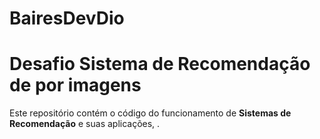 # BairesDevDio
# Desafio Sistema de Recomendação de por imagens

Este repositório contém o código do funcionamento de **Sistemas de Recomendação** e suas aplicações, .
